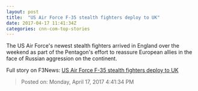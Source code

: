 ```yaml
---
layout: post
title:  "US Air Force F-35 stealth fighters deploy to UK"
date: 2017-04-17 11:41:34Z
categories: cnn-com-top-stories
---
```


The US Air Force's newest stealth fighters arrived in England over the weekend as part of the Pentagon's effort to reassure European allies in the face of Russian aggression on the continent.


Full story on F3News: [US Air Force F-35 stealth fighters deploy to UK](http://www.f3nws.com/n/4vxCSF)

> Posted on: Monday, April 17, 2017 4:41:34 PM
